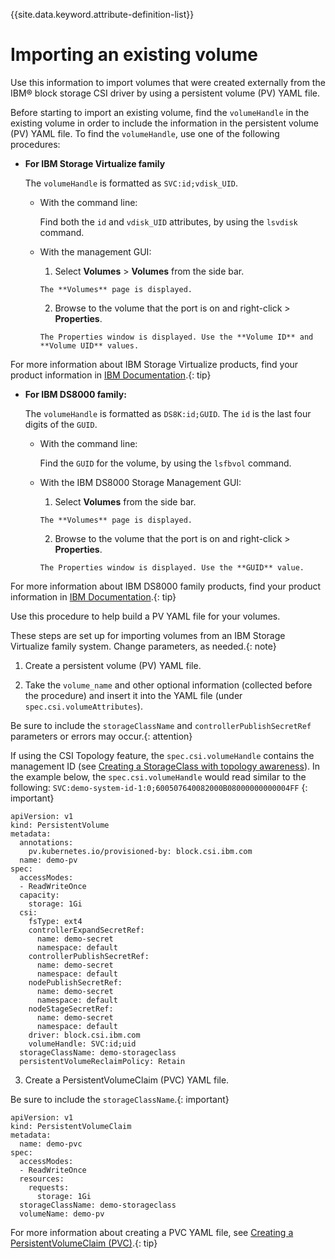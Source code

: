 
{{site.data.keyword.attribute-definition-list}}

# Importing an existing volume

Use this information to import volumes that were created externally from the IBM® block storage CSI driver by using a persistent volume (PV) YAML file.

Before starting to import an existing volume, find the `volumeHandle` in the existing volume in order to include the information in the persistent volume (PV) YAML file. To find the `volumeHandle`, use one of the following procedures:

- **For IBM Storage Virtualize family**

  The `volumeHandle` is formatted as `SVC:id;vdisk_UID`.

  - With the command line:

      Find both the `id` and `vdisk_UID` attributes, by using the `lsvdisk` command.

  - With the management GUI:

      1. Select **Volumes** > **Volumes** from the side bar.

        The **Volumes** page is displayed.

      2. Browse to the volume that the port is on and right-click > **Properties**.

        The Properties window is displayed. Use the **Volume ID** and **Volume UID** values.

For more information about IBM Storage Virtualize products, find your product information in [IBM Documentation](https://www.ibm.com/docs/).{: tip}

- **For IBM DS8000 family:**

  The `volumeHandle` is formatted as `DS8K:id;GUID`.
  The `id` is the last four digits of the `GUID`.

  - With the command line:

      Find the `GUID` for the volume, by using the `lsfbvol` command.

  - With the IBM DS8000 Storage Management GUI:

      1. Select **Volumes** from the side bar.

        The **Volumes** page is displayed.

      2. Browse to the volume that the port is on and right-click > **Properties**.

        The Properties window is displayed. Use the **GUID** value.

For more information about IBM DS8000 family products, find your product information in [IBM Documentation](https://www.ibm.com/docs/).{: tip}

Use this procedure to help build a PV YAML file for your volumes.

These steps are set up for importing volumes from an IBM Storage Virtualize family system. Change parameters, as needed.{: note}

1. Create a persistent volume (PV) YAML file.

2. Take the `volume_name` and other optional information (collected before the procedure) and insert it into the YAML file (under `spec.csi.volumeAttributes`).

Be sure to include the `storageClassName` and `controllerPublishSecretRef` parameters or errors may occur.{: attention}

If using the CSI Topology feature, the `spec.csi.volumeHandle` contains the management ID (see [Creating a StorageClass with topology awareness](creating_storageclass_topology_aware.md)). In the example below, the `spec.csi.volumeHandle` would read similar to the following: `SVC:demo-system-id-1:0;600507640082000B08000000000004FF` {: important}
    
    apiVersion: v1
    kind: PersistentVolume
    metadata:
      annotations: 
        pv.kubernetes.io/provisioned-by: block.csi.ibm.com
      name: demo-pv
    spec:
      accessModes:
      - ReadWriteOnce
      capacity:
        storage: 1Gi
      csi:
        fsType: ext4
        controllerExpandSecretRef:
          name: demo-secret
          namespace: default
        controllerPublishSecretRef:
          name: demo-secret
          namespace: default
        nodePublishSecretRef:
          name: demo-secret
          namespace: default
        nodeStageSecretRef:
          name: demo-secret
          namespace: default
        driver: block.csi.ibm.com
        volumeHandle: SVC:id;uid
      storageClassName: demo-storageclass
      persistentVolumeReclaimPolicy: Retain

3. Create a PersistentVolumeClaim (PVC) YAML file.

Be sure to include the `storageClassName`.{: important}
    
    apiVersion: v1
    kind: PersistentVolumeClaim
    metadata:
      name: demo-pvc
    spec:
      accessModes:
      - ReadWriteOnce
      resources:
        requests:
          storage: 1Gi
      storageClassName: demo-storageclass
      volumeName: demo-pv

For more information about creating a PVC YAML file, see [Creating a PersistentVolumeClaim (PVC)](creating_pvc.md).{: tip}
